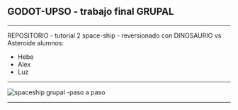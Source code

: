 ## GODOT-UPSO - trabajo final GRUPAL 
---------------------------------------
REPOSITORIO - tutorial 2 space-ship - reversionado con DINOSAURIO vs Asteroide 
alumnos:
- Hebe
- Alex
- Luz
---------------------------------------
![spaceship grupal -paso a paso](https://github.com/user-attachments/assets/9d22436c-3d7c-47e8-a6d6-3ebda9f6742b)

---------------------------------------

